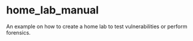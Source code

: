 # home_lab_manual
An example on how to create a home lab to test vulnerabilities or perform forensics.
